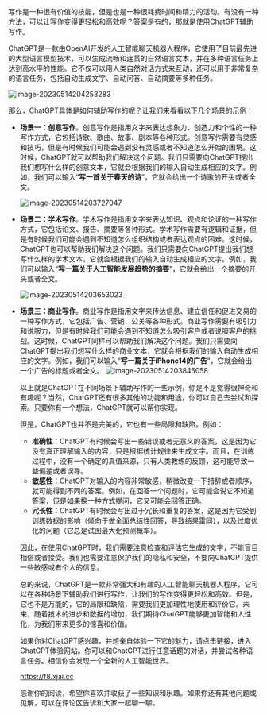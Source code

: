 写作是一种很有价值的技能，但是也是一种很耗费时间和精力的活动。有没有一种方法，可以让写作变得更轻松和高效呢？答案是有的，那就是使用ChatGPT辅助写作。

ChatGPT是一款由OpenAI开发的人工智能聊天机器人程序，它使用了目前最先进的大型语言模型技术，可以生成流畅和连贯的自然语言文本，并在多种语言任务上达到高水平的性能。它不仅可以用人类自然对话方式来互动，还可以用于非常复杂的语言任务，包括自动生成文字、自动问答、自动摘要等多种任务。

![image-20230514204253283](https://alex-img-1253982387.cos.ap-nanjing.myqcloud.com/Typora/20230514204253.png)

那么，ChatGPT具体是如何辅助写作的呢？让我们来看看以下几个场景的示例：

- **场景一：创意写作**。创意写作是指用文字来表达想象力、创造力和个性的一种写作方式，它包括诗歌、歌曲、故事、剧本等各种形式。创意写作需要有灵感和技巧，但是有时候我们可能会遇到没有灵感或者不知道怎么开始的困境。这时候，ChatGPT就可以帮助我们解决这个问题。我们只需要向ChatGPT提出我们想写什么样的创意文本，它就会根据我们的输入自动生成相应的文字。例如，我们可以输入“**写一首关于春天的诗**”，它就会给出一个诗歌的开头或者全文。

  ![image-20230514203727047](https://alex-img-1253982387.cos.ap-nanjing.myqcloud.com/Typora/20230514203727.png)

- **场景二：学术写作**。学术写作是指用文字来表达知识、观点和论证的一种写作方式，它包括论文、报告、摘要等各种形式。学术写作需要有逻辑和证据，但是有时候我们可能会遇到不知道怎么组织结构或者表达观点的困难。这时候，ChatGPT也可以帮助我们解决这个问题。我们只需要向ChatGPT提出我们想写什么样的学术文本，它就会根据我们的输入自动生成相应的文字。例如，我们可以输入“**写一篇关于人工智能发展趋势的摘要**”，它就会给出一个摘要的开头或者全文。

  ![image-20230514203653023](https://alex-img-1253982387.cos.ap-nanjing.myqcloud.com/Typora/20230514203653.png)

- **场景三：商业写作**。商业写作是指用文字来传达信息、建立信任和促进交易的一种写作方式，它包括广告、营销、公关等各种形式。商业写作需要有吸引力和说服力，但是有时候我们可能会遇到不知道怎么吸引客户或者说服客户的挑战。这时候，ChatGPT同样可以帮助我们解决这个问题。我们只需要向ChatGPT提出我们想写什么样的商业文本，它就会根据我们的输入自动生成相应的文字。例如，我们可以输入“**写一篇关于iPhone14的广告**”，它就会给出一个广告的标题或者全文。
  ![image-20230514203845058](https://alex-img-1253982387.cos.ap-nanjing.myqcloud.com/Typora/20230514203845.png)

  以上就是ChatGPT在不同场景下辅助写作的一些示例，你是不是觉得很神奇和有趣呢？当然，ChatGPT还有很多其他的功能和用途，你可以自己去尝试和探索。只要你有一个想法，ChatGPT就可以帮你实现。

  但是，ChatGPT也并不是完美的，它也有一些局限和缺陷。例如：

  - **准确性**：ChatGPT有时候会写出一些错误或者无意义的答案，这是因为它没有真正理解输入的内容，只是根据统计规律来生成文字。而且，在训练过程中，没有一个确定的真值来源，只有人类教练的反馈，这可能导致一些偏差或者误导。
  - **敏感性**：ChatGPT对输入的内容非常敏感，稍微改变一下措辞或者顺序，就可能得到不同的答案。例如，在回答一个问题时，它可能会说它不知道答案，但是如果换一种方式提问，它又可能会回答正确。
  - **冗长性**：ChatGPT有时候会写出过于冗长和重复的答案，这是因为它受到训练数据的影响（倾向于做全面总结性回答，导致结果雷同），以及过度优化的问题（它总是试图最大化预测概率）。

  因此，在使用ChatGPT时，我们需要注意检查和评估它生成的文字，不能盲目相信或者接受。我们也需要注意保护我们的隐私和安全，不要向ChatGPT提供一些敏感或者个人的信息。

  总的来说，ChatGPT是一款非常强大和有趣的人工智能聊天机器人程序，它可以在各种场景下辅助我们进行写作，让我们的写作变得更轻松和高效。但是，它也不是万能的，它的局限和缺陷，需要我们更加理性地使用和评价它。未来，随着技术的进步和数据的增加，我们期待ChatGPT能够更加智能和人性化，为我们带来更多的惊喜和价值。

  如果你对ChatGPT感兴趣，并想亲自体验一下它的魅力，请点击链接，进入ChatGPT体验网站。你可以和ChatGPT进行任意话题的对话，并尝试各种语言任务。相信你会发现一个全新的人工智能世界。

  https://f8.xjai.cc

  感谢你的阅读，希望你喜欢并收获了一些知识和乐趣。如果你还有其他问题或见解，可以在评论区告诉和大家一起聊一聊。